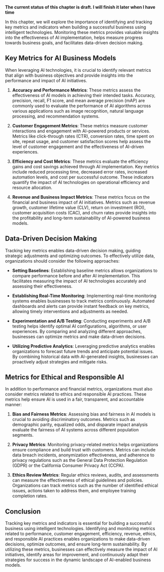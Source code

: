 **The current status of this chapter is draft. I will finish it later when I have time**

In this chapter, we will explore the importance of identifying and tracking key metrics and indicators when building a successful business using intelligent technologies. Monitoring these metrics provides valuable insights into the effectiveness of AI implementation, helps measure progress towards business goals, and facilitates data-driven decision making.

Key Metrics for AI Business Models
----------------------------------

When leveraging AI technologies, it is crucial to identify relevant metrics that align with business objectives and provide insights into the performance and impact of AI initiatives.

1. **Accuracy and Performance Metrics**: These metrics assess the effectiveness of AI models in achieving their intended tasks. Accuracy, precision, recall, F1 score, and mean average precision (mAP) are commonly used to evaluate the performance of AI algorithms across various applications such as image recognition, natural language processing, and recommendation systems.

2. **Customer Engagement Metrics**: These metrics measure customer interactions and engagement with AI-powered products or services. Metrics like click-through rates (CTR), conversion rates, time spent on site, repeat usage, and customer satisfaction scores help assess the level of customer engagement and the effectiveness of AI-driven experiences.

3. **Efficiency and Cost Metrics**: These metrics evaluate the efficiency gains and cost savings achieved through AI implementation. Key metrics include reduced processing time, decreased error rates, increased automation levels, and cost per successful outcome. These indicators quantify the impact of AI technologies on operational efficiency and resource allocation.

4. **Revenue and Business Impact Metrics**: These metrics focus on the financial and business impact of AI initiatives. Metrics such as revenue growth, customer lifetime value (CLV), return on investment (ROI), customer acquisition costs (CAC), and churn rates provide insights into the profitability and long-term sustainability of AI-powered business models.

Data-Driven Decision Making
---------------------------

Tracking key metrics enables data-driven decision making, guiding strategic adjustments and optimizing outcomes. To effectively utilize data, organizations should consider the following approaches:

* **Setting Baselines**: Establishing baseline metrics allows organizations to compare performance before and after AI implementation. This facilitates measuring the impact of AI technologies accurately and assessing their effectiveness.

* **Establishing Real-Time Monitoring**: Implementing real-time monitoring systems enables businesses to track metrics continuously. Automated dashboards and alerts can provide instant feedback on key metrics, allowing timely interventions and adjustments as needed.

* **Experimentation and A/B Testing**: Conducting experiments and A/B testing helps identify optimal AI configurations, algorithms, or user experiences. By comparing and analyzing different approaches, businesses can optimize metrics and make data-driven decisions.

* **Utilizing Predictive Analytics**: Leveraging predictive analytics enables organizations to forecast future trends and anticipate potential issues. By combining historical data with AI-generated insights, businesses can proactively adjust strategies and mitigate risks.

Metrics for Ethical and Responsible AI
--------------------------------------

In addition to performance and financial metrics, organizations must also consider metrics related to ethics and responsible AI practices. These metrics help ensure AI is used in a fair, transparent, and accountable manner:

1. **Bias and Fairness Metrics**: Assessing bias and fairness in AI models is crucial to avoiding discriminatory outcomes. Metrics such as demographic parity, equalized odds, and disparate impact analysis evaluate the fairness of AI systems across different population segments.

2. **Privacy Metrics**: Monitoring privacy-related metrics helps organizations ensure compliance and build trust with customers. Metrics can include data breach incidents, anonymization effectiveness, and adherence to privacy regulations such as the General Data Protection Regulation (GDPR) or the California Consumer Privacy Act (CCPA).

3. **Ethics Review Metrics**: Regular ethics reviews, audits, and assessments can measure the effectiveness of ethical guidelines and policies. Organizations can track metrics such as the number of identified ethical issues, actions taken to address them, and employee training completion rates.

Conclusion
----------

Tracking key metrics and indicators is essential for building a successful business using intelligent technologies. Identifying and monitoring metrics related to performance, customer engagement, efficiency, revenue, ethics, and responsible AI practices enables organizations to make data-driven decisions, optimize outcomes, and ensure long-term sustainability. By utilizing these metrics, businesses can effectively measure the impact of AI initiatives, identify areas for improvement, and continuously adapt their strategies for success in the dynamic landscape of AI-enabled business models.
